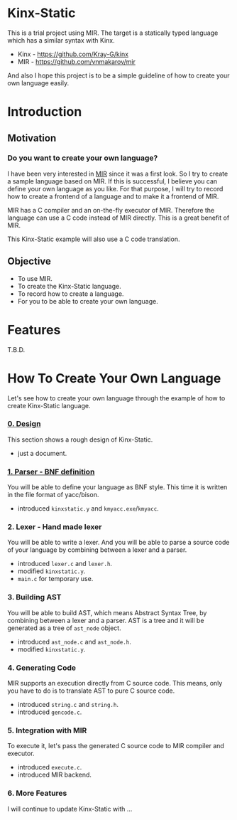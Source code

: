 # Kinx-Static

This is a trial project using MIR. The target is a statically typed language which has a similar syntax with Kinx.

* Kinx - https://github.com/Kray-G/kinx
* MIR - https://github.com/vnmakarov/mir

And also I hope this project is to be a simple guideline of how to create your own language easily.

# Introduction

## Motivation

### Do you want to create your own language?

I have been very interested in [MIR](https://github.com/vnmakarov/mir) since it was a first look.
So I try to create a sample language based on MIR.
If this is successful, I believe you can define your own language as you like.
For that purpose, I will try to record how to create a frontend of a language and to make it a frontend of MIR.

MIR has a C compiler and an on-the-fly executor of MIR.
Therefore the language can use a C code instead of MIR directly.
This is a great benefit of MIR.

This Kinx-Static example will also use a C code translation.

## Objective

* To use MIR.
* To create the Kinx-Static language.
* To record how to create a language.
* For you to be able to create your own language.

# Features

T.B.D.

# How To Create Your Own Language

Let's see how to create your own language through the example of how to create Kinx-Static language.

### [0. Design](history/0/READEM.md)

This section shows a rough design of Kinx-Static.

* just a document.

### [1. Parser - BNF definition](history/1)

You will be able to define your language as BNF style.
This time it is written in the file format of yacc/bison.

* introduced `kinxstatic.y` and `kmyacc.exe`/`kmyacc`.

### 2. Lexer - Hand made lexer

You will be able to write a lexer.
And you will be able to parse a source code of your language by combining between a lexer and a parser.

* introduced `lexer.c` and `lexer.h`.
* modified `kinxstatic.y`.
* `main.c` for temporary use.

### 3. Building AST

You will be able to build AST, which means Abstract Syntax Tree, by combining between a lexer and a parser.
AST is a tree and it will be generated as a tree of `ast_node` object.

* introduced `ast_node.c` and `ast_node.h`.
* modified `kinxstatic.y`.

### 4. Generating Code

MIR supports an execution directly from C source code.
This means, only you have to do is to translate AST to pure C source code.

* introduced `string.c` and `string.h`.
* introduced `gencode.c`.

### 5. Integration with MIR

To execute it, let's pass the generated C source code to MIR compiler and executor.

* introduced `execute.c`.
* introduced MIR backend.

### 6. More Features

I will continue to update Kinx-Static with ...
